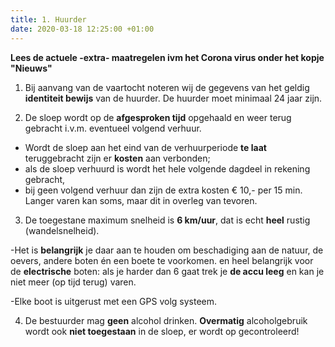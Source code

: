 ```yaml
---
title: 1. Huurder
date: 2020-03-18 12:25:00 +01:00
---
```



**Lees de actuele -extra- maatregelen ivm het Corona virus onder het kopje "Nieuws"**

1) Bij aanvang van de vaartocht noteren wij de gegevens van het geldig **identiteit bewijs** van de huurder.     De huurder moet minimaal 24 jaar zijn.

2) De sloep wordt op de **afgesproken tijd** opgehaald en weer terug gebracht i.v.m. eventueel volgend verhuur.

- Wordt de sloep aan het eind van de verhuurperiode **te laat** teruggebracht zijn er **kosten** aan verbonden;
 - als de sloep verhuurd is wordt het hele volgende dagdeel in rekening gebracht,
 - bij geen volgend verhuur dan zijn de extra kosten € 10,- per 15 min.
   Langer varen kan soms, maar dit in overleg van tevoren.

3) De toegestane maximum snelheid is **6 km/uur**, dat is echt **heel** rustig (wandelsnelheid).

-Het is **belangrijk** je daar aan te houden om beschadiging aan de natuur, de oevers, andere boten én een boete te voorkomen.
en heel belangrijk voor de **electrische** boten: als je harder dan 6 gaat trek je **de accu leeg** en kan je niet meer (op tijd terug) varen.

-Elke boot is uitgerust met een GPS volg systeem.

4) De bestuurder mag **geen** alcohol drinken. **Overmatig**  alcoholgebruik wordt ook **niet toegestaan** in de sloep, er wordt op gecontroleerd!